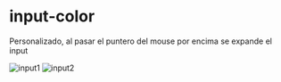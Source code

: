 # input-color
Personalizado, al pasar el puntero del mouse por encima se expande el input

![input1](https://user-images.githubusercontent.com/60888517/90301453-8bfe8d80-de65-11ea-9e60-8a4e8768c3b3.JPG)
![input2](https://user-images.githubusercontent.com/60888517/90301455-915bd800-de65-11ea-9e72-1a5461b29107.JPG)


